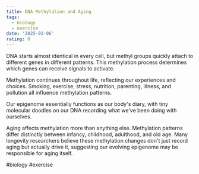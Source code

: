 ```yaml
---
title: DNA Methylation and Aging
tags:
  - biology
  - exercise
date: '2025-03-06'
rating: 0
---
```





DNA starts almost identical in every cell, but methyl groups quickly attach to different genes in different patterns. This methylation process determines which genes can receive signals to activate.

Methylation continues throughout life, reflecting our experiences and choices. Smoking, exercise, stress, nutrition, parenting, illness, and pollution all influence methylation patterns.

Our epigenome essentially functions as our body's diary, with tiny molecular doodles on our DNA recording what we've been doing with ourselves.

Aging affects methylation more than anything else. Methylation patterns differ distinctly between infancy, childhood, adulthood, and old age. Many longevity researchers believe these methylation changes don't just record aging but actually drive it, suggesting our evolving epigenome may be responsible for aging itself.

#biology #exercise 
